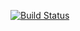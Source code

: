 [![Build Status](https://travis-ci.org/rennersebastian/buildtest.svg?branch=master)](https://travis-ci.org/rennersebastian/buildtest)
